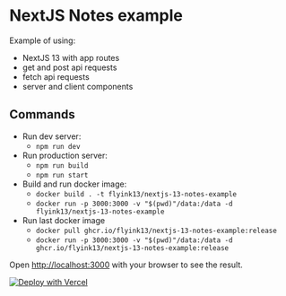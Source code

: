 # NextJS Notes example
Example of using:
- NextJS 13 with app routes
- get and post api requests
- fetch api requests
- server and client components

## Commands
- Run dev server:
  - ```npm run dev```
- Run production server:
  - ```npm run build```
  - ```npm run start```
- Build and run docker image:
  - ```docker build . -t flyink13/nextjs-13-notes-example```
  - ```docker run -p 3000:3000 -v "$(pwd)"/data:/data -d flyink13/nextjs-13-notes-example```
- Run last docker image
  - ```docker pull ghcr.io/flyink13/nextjs-13-notes-example:release```
  - ```docker run -p 3000:3000 -v "$(pwd)"/data:/data -d ghcr.io/flyink13/nextjs-13-notes-example:release```

Open [http://localhost:3000](http://localhost:3000) with your browser to see the result.

[![Deploy with Vercel](https://vercel.com/button)](https://vercel.com/new/clone?repository-url=https%3A%2F%2Fgithub.com%2FFlyInk13%2Fnextjs-13-notes-example)

